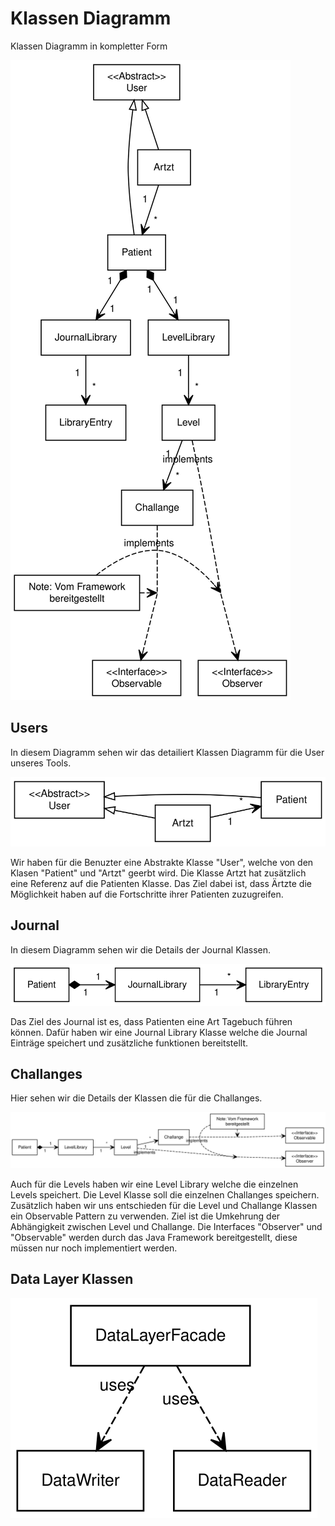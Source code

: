 # Klassen Diagramm

Klassen Diagramm in kompletter Form

![Klassen Diagramm](./Full.svg)

## Users

In diesem Diagramm sehen wir das detailiert Klassen Diagramm für die User unseres Tools.

![Klassen Diagramm Users](./Users.svg)

Wir haben für die Benuzter eine Abstrakte Klasse "User", welche von den Klasen "Patient" und "Artzt" geerbt wird.
Die Klasse Artzt hat zusätzlich eine Referenz auf die Patienten Klasse. Das Ziel dabei ist, dass Ärtzte die Möglichkeit haben auf die Fortschritte ihrer Patienten zuzugreifen.

## Journal

In diesem Diagramm sehen wir die Details der Journal Klassen.

![Klassen Diagramm Journal](./Journal.svg)

Das Ziel des Journal ist es, dass Patienten eine Art Tagebuch führen können. Dafür haben wir eine Journal Library Klasse welche die Journal Einträge speichert und zusätzliche funktionen bereitstellt.

## Challanges

Hier sehen wir die Details der Klassen die für die Challanges.

![Klassen Diagramm Challanges](./Challange.svg)

Auch für die Levels haben wir eine Level Library welche die einzelnen Levels speichert. Die Level Klasse soll die einzelnen Challanges speichern. Zusätzlich haben wir uns entschieden für die Level und Challange Klassen ein Observable Pattern zu verwenden. Ziel ist die Umkehrung der Abhängigkeit zwischen Level und Challange. Die Interfaces "Observer" und "Observable" werden durch das Java Framework bereitgestellt, diese müssen nur noch implementiert werden.

## Data Layer Klassen

![Klassen Diagramm Journal](./DataLayer.svg)